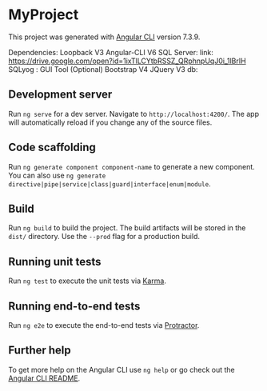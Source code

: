 # MyProject

This project was generated with [Angular CLI](https://github.com/angular/angular-cli) version 7.3.9.

Dependencies:
Loopback V3
Angular-CLI V6
SQL Server: link: https://drive.google.com/open?id=1ixTlLCYtbRSSZ_QRphnpUqJ0i_1lBrIH
SQLyog : GUI Tool (Optional)
Bootstrap V4
JQuery V3
db: 


## Development server

Run `ng serve` for a dev server. Navigate to `http://localhost:4200/`. The app will automatically reload if you change any of the source files.

## Code scaffolding

Run `ng generate component component-name` to generate a new component. You can also use `ng generate directive|pipe|service|class|guard|interface|enum|module`.

## Build

Run `ng build` to build the project. The build artifacts will be stored in the `dist/` directory. Use the `--prod` flag for a production build.

## Running unit tests

Run `ng test` to execute the unit tests via [Karma](https://karma-runner.github.io).

## Running end-to-end tests

Run `ng e2e` to execute the end-to-end tests via [Protractor](http://www.protractortest.org/).

## Further help

To get more help on the Angular CLI use `ng help` or go check out the [Angular CLI README](https://github.com/angular/angular-cli/blob/master/README.md).
